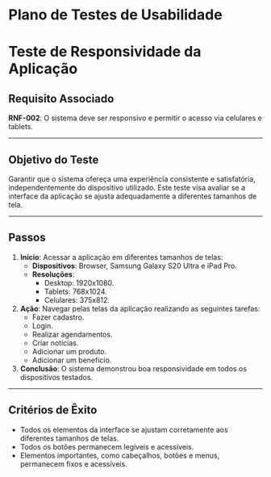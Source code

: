 # Plano de Testes de Usabilidade

# Teste de Responsividade da Aplicação

## Requisito Associado
**RNF-002**: O sistema deve ser responsivo e permitir o acesso via celulares e tablets.

---

## Objetivo do Teste
Garantir que o sistema ofereça uma experiência consistente e satisfatória, independentemente do dispositivo utilizado. Este teste visa avaliar se a interface da aplicação se ajusta adequadamente a diferentes tamanhos de tela.

---

## Passos
1. **Início**: Acessar a aplicação em diferentes tamanhos de telas:
   - **Dispositivos**: Browser, Samsung Galaxy S20 Ultra e iPad Pro.
   - **Resoluções**: 
     - Desktop: 1920x1080.
     - Tablets: 768x1024.
     - Celulares: 375x812.
2. **Ação**: Navegar pelas telas da aplicação realizando as seguintes tarefas:
   - Fazer cadastro.
   - Login.
   - Realizar agendamentos.
   - Criar notícias.
   - Adicionar um produto.
   - Adicionar um benefício.
3. **Conclusão**: O sistema demonstrou boa responsividade em todos os dispositivos testados.

---

## Critérios de Êxito
- Todos os elementos da interface se ajustam corretamente aos diferentes tamanhos de telas.
- Todos os botões permanecem legíveis e acessíveis.
- Elementos importantes, como cabeçalhos, botões e menus, permanecem fixos e acessíveis.
